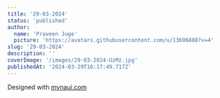```yaml
---
title: '29-03-2024'
status: 'published'
author:
  name: 'Praveen Juge'
  picture: 'https://avatars.githubusercontent.com/u/13696888?v=4'
slug: '29-03-2024'
description: ''
coverImage: '/images/29-03-2024-UzMz.jpg'
publishedAt: '2024-03-29T16:17:49.717Z'
---
```


Designed with [mynaui.com](http://mynaui.com)